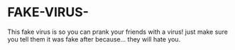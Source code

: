 # FAKE-VIRUS-
This fake virus is so you can prank your friends with a virus! just make sure you tell them it was fake after because... they will hate you.
